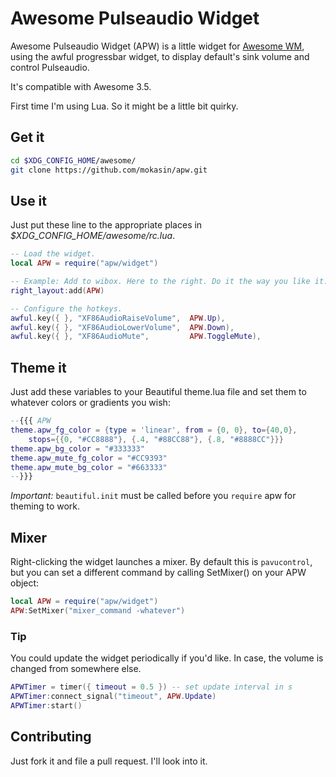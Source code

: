 Awesome Pulseaudio Widget
=========================

Awesome Pulseaudio Widget (APW) is a little widget for
[Awesome WM](http://awesome.naquadah.org/), using the awful progressbar widget,
to display default's sink volume and control Pulseaudio.

It's compatible with Awesome 3.5.

First time I'm using Lua. So it might be a little bit quirky.

Get it
------------

```sh
cd $XDG_CONFIG_HOME/awesome/
git clone https://github.com/mokasin/apw.git
```

Use it
-----

Just put these line to the appropriate places in
*$XDG_CONFIG_HOME/awesome/rc.lua*.

```lua
-- Load the widget.
local APW = require("apw/widget")

-- Example: Add to wibox. Here to the right. Do it the way you like it.
right_layout:add(APW)

-- Configure the hotkeys.
awful.key({ }, "XF86AudioRaiseVolume",  APW.Up),
awful.key({ }, "XF86AudioLowerVolume",  APW.Down),
awful.key({ }, "XF86AudioMute",         APW.ToggleMute),

```

Theme it
--------

Just add these variables to your Beautiful theme.lua file and set them
to whatever colors or gradients you wish:

```lua
--{{{ APW
theme.apw_fg_color = {type = 'linear', from = {0, 0}, to={40,0},
	stops={{0, "#CC8888"}, {.4, "#88CC88"}, {.8, "#8888CC"}}}
theme.apw_bg_color = "#333333"
theme.apw_mute_fg_color = "#CC9393"
theme.apw_mute_bg_color = "#663333"
--}}}

```
*Important:* `beautiful.init` must be called before you `require` apw for theming to work.

Mixer
----

Right-clicking the widget launches a mixer.  By default this is `pavucontrol`,
but you can set a different command by calling SetMixer() on your APW object:

```lua
local APW = require("apw/widget")
APW:SetMixer("mixer_command -whatever")
```

### Tip
You could update the widget periodically if you'd like. In case, the volume is
changed from somewhere else.

```lua
APWTimer = timer({ timeout = 0.5 }) -- set update interval in s
APWTimer:connect_signal("timeout", APW.Update)
APWTimer:start()
```

Contributing
------------
Just fork it and file a pull request. I'll look into it.
